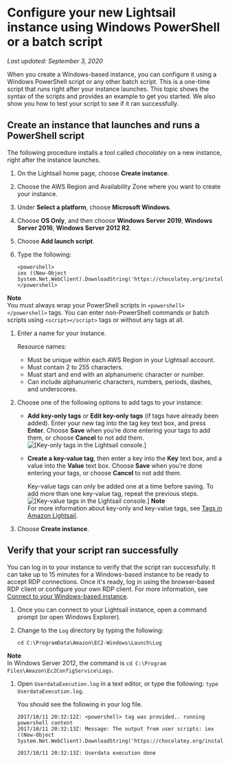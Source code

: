 # Configure your new Lightsail instance using Windows PowerShell or a batch script<a name="create-powershell-script-that-runs-when-you-create-windows-based-instance-in-lightsail"></a>

 *Last updated: September 3, 2020* 

When you create a Windows\-based instance, you can configure it using a Windows PowerShell script or any other batch script\. This is a one\-time script that runs right after your instance launches\. This topic shows the syntax of the scripts and provides an example to get you started\. We also show you how to test your script to see if it ran successfully\.

## Create an instance that launches and runs a PowerShell script<a name="windows-powershell-create-instance"></a>

The following procedure installs a tool called *chocolatey* on a new instance, right after the instance launches\.

1. On the Lightsail home page, choose **Create instance**\.

1. Choose the AWS Region and Availability Zone where you want to create your instance\.

1. Under **Select a platform**, choose **Microsoft Windows**\.

1. Choose **OS Only**, and then choose **Windows Server 2019**, **Windows Server 2016**, **Windows Server 2012 R2**\.

1. Choose **Add launch script**\.

1. Type the following:

   ```
   <powershell>
   iex ((New-Object System.Net.WebClient).DownloadString('https://chocolatey.org/install.ps1'))
   </powershell>
   ```
**Note**  
You must always wrap your PowerShell scripts in `<powershell></powershell>` tags\. You can enter non\-PowerShell commands or batch scripts using `<script></script>` tags or without any tags at all\.

1. Enter a name for your instance\.

   Resource names:
   + Must be unique within each AWS Region in your Lightsail account\.
   + Must contain 2 to 255 characters\.
   + Must start and end with an alphanumeric character or number\.
   + Can include alphanumeric characters, numbers, periods, dashes, and underscores\.

1. Choose one of the following options to add tags to your instance:
   + **Add key\-only tags** or **Edit key\-only tags** \(if tags have already been added\)\. Enter your new tag into the tag key text box, and press **Enter**\. Choose **Save** when you’re done entering your tags to add them, or choose **Cancel** to not add them\.  
![\[Key-only tags in the Lightsail console.\]](https://d9yljz1nd5001.cloudfront.net/en_us/a7664053563006144d6133a21b463972/images/amazon-lightsail-key-only-tags.png)
   + **Create a key\-value tag**, then enter a key into the **Key** text box, and a value into the **Value** text box\. Choose **Save** when you’re done entering your tags, or choose **Cancel** to not add them\.

     Key\-value tags can only be added one at a time before saving\. To add more than one key\-value tag, repeat the previous steps\.  
![\[Key-value tags in the Lightsail console.\]](https://d9yljz1nd5001.cloudfront.net/en_us/a7664053563006144d6133a21b463972/images/amazon-lightsail-key-value-tag.png)
**Note**  
For more information about key\-only and key\-value tags, see [Tags in Amazon Lightsail](amazon-lightsail-tags.md)\.

1. Choose **Create instance**\.

## Verify that your script ran successfully<a name="windows-powershell-verify-script-ran-successfully"></a>

You can log in to your instance to verify that the script ran successfully\. It can take up to 15 minutes for a Windows\-based instance to be ready to accept RDP connections\. Once it's ready, log in using the browser\-based RDP client or configure your own RDP client\. For more information, see [Connect to your Windows\-based instance](connect-to-your-windows-based-instance-using-amazon-lightsail.md)\.

1. Once you can connect to your Lightsail instance, open a command prompt \(or open Windows Explorer\)\.

1. Change to the `Log` directory by typing the following:

   ```
   cd C:\ProgramData\Amazon\EC2-Windows\Launch\Log
   ```
**Note**  
In Windows Server 2012, the command is `cd C:\Program Files\Amazon\Ec2ConfigService\Logs`\.

1. Open `UserdataExecution.log` in a text editor, or type the following: `type UserdataExecution.log`\.

   You should see the following in your log file\.

   ```
   2017/10/11 20:32:12Z: <powershell> tag was provided.. running powershell content
   2017/10/11 20:32:13Z: Message: The output from user scripts: iex ((New-Object System.Net.WebClient).DownloadString('https://chocolatey.org/install.ps1'))
   
   2017/10/11 20:32:13Z: Userdata execution done
   ```